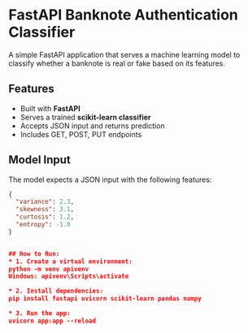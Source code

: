 # FastAPI Banknote Authentication Classifier

A simple FastAPI application that serves a machine learning model to classify whether a banknote is real or fake based on its features.

##  Features

- Built with **FastAPI**
- Serves a trained **scikit-learn classifier**
- Accepts JSON input and returns prediction
- Includes GET, POST, PUT endpoints

## Model Input

The model expects a JSON input with the following features:

```json
{
  "variance": 2.3,
  "skewness": 3.1,
  "curtosis": 1.2,
  "entropy": -1.0
}


## How to Run:
* 1. Create a virtual environment:
python -m venv apivenv
Windows: apivenv\Scripts\activate

* 2. Install dependencies:
pip install fastapi uvicorn scikit-learn pandas numpy

* 3. Run the app:
uvicorn app:app --reload

